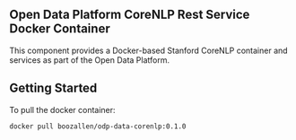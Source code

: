 ## Open Data Platform CoreNLP Rest Service Docker Container
This component provides a Docker-based Stanford CoreNLP container and services as part of the Open Data Platform.

## Getting Started
To pull the docker container:
```
docker pull boozallen/odp-data-corenlp:0.1.0
```

